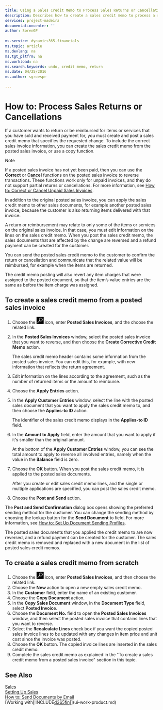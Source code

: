 ```yaml
---
title: Using a Sales Credit Memo to Process Sales Returns or Cancellations | Microsoft Docs
description: Describes how to create a sales credit memo to process a return, cancellation, or reimbursement for items or services you have been received payment for.
services: project-madeira
documentationcenter: ''
author: SorenGP

ms.service: dynamics365-financials
ms.topic: article
ms.devlang: na
ms.tgt_pltfrm: na
ms.workload: na
ms.search.keywords: undo, credit memo, return
ms.date: 04/25/2016
ms.author: sgroespe

---
```

# How to: Process Sales Returns or Cancellations
If a customer wants to return or be reimbursed for items or services that you have sold and received payment for, you must create and post a sales credit memo that specifies the requested change. To include the correct sales invoice information, you can create the sales credit memo from the posted sales invoice, or use a copy function.  

> [!NOTE]  
>   If a posted sales invoice has not yet been paid, then you can use the **Correct** or **Cancel** functions on the posted sales invoice to reverse transactions. These functions work only for unpaid invoices, and they do not support partial returns or cancellations. For more information, see [How to: Correct or Cancel Unpaid Sales Invoices](sales-how-correct-cancel-sales-invoice.md).

In addition to the original posted sales invoice, you can apply the sales credit memo to other sales documents, for example another posted sales invoice, because the customer is also returning items delivered with that invoice.

A return or reimbursement may relate to only some of the items or services on the original sales invoice. In that case, you must edit information on the lines on the sales credit memo. When you post the sales credit memo, the sales documents that are affected by the change are reversed and a refund payment can be created for the customer.  

You can send the posted sales credit memo to the customer to confirm the return or cancellation and communicate that the related value will be reimbursed, for example when the items are returned.

The credit memo posting will also revert any item charges that were assigned to the posted document, so that the item’s value entries are the same as before the item charge was assigned. 

## To create a sales credit memo from a posted sales invoice
1. Choose the ![Search for Page or Report](media/ui-search/search_small.png "Search for Page or Report icon") icon, enter **Posted Sales Invoices**, and the choose the related link.  
2. In the **Posted Sales Invoices** window, select the posted sales invoice that you want to reverse, and then choose the **Create Corrective Credit Memo** action.

    The sales credit memo header contains some information from the posted sales invoice. You can edit this, for example, with new information that reflects the return agreement.  
3. Edit information on the lines according to the agreement, such as the number of returned items or the amount to reimburse.
4. Choose the **Apply Entries** action.
5. In the **Apply Customer Entries** window, select the line with the posted sales document that you want to apply the sales credit memo to, and then choose the **Applies-to ID** action.

    The identifier of the sales credit memo displays in the **Applies-to ID** field.
6. In the **Amount to Apply** field, enter the amount that you want to apply if it's smaller than the original amount.  

    At the bottom of the **Apply Customer Entries** window, you can see the total amount to apply to reverse all involved entries, namely when the value in the **Balance** field is zero.
7. Choose the **OK** button. When you post the sales credit memo, it is applied to the posted sales documents.

    After you create or edit sales credit memo lines, and the single or multiple applications are specified, you can post the sales credit memo.   
8. Choose the **Post and Send** action.  

The **Post and Send Confirmation** dialog box opens showing the preferred sending method for the customer. You can change the sending method by choosing the lookup button for the **Send Document** to field. For more information, see [How to: Set Up Document Sending Profiles](sales-how-setup-document-send-profiles.md).  

The posted sales documents that you applied the credit memo to are now reversed, and a refund payment can be created for the customer. The sales credit memo is removed and replaced with a new document in the list of posted sales credit memos.

## To create a sales credit memo from scratch
1. Choose the ![Search for Page or Report](media/ui-search/search_small.png "Search for Page or Report icon") icon, enter **Posted Sales Invoices**, and then choose the related link.
2. Choose the **New** action to open a new empty sales credit memo.
3. In the **Customer** field, enter the name of an existing customer.
4. Choose the **Copy Document** action.
5. In the **Copy Sales Document** window, in the **Document Type** field, select **Posted Invoice**.
6. Choose the **Document No.** field to open the **Posted Sales Invoices** window, and then select the posted sales invoice that contains lines that you want to reverse.
7. Select the **Recalculate Lines** check box if you want the copied posted sales invoice lines to be updated with any changes in item price and unit cost since the invoice was posted.
8. Choose the **OK** button. The copied invoice lines are inserted in the sales credit memo.
9. Complete the sales credit memo as explained in the "To create a sales credit memo from a posted sales invoice" section in this topic.

## See Also
[Sales](sales-manage-sales.md)  
[Setting Up Sales](sales-setup-sales.md)  
[How to: Send Documents by Email](ui-how-send-documents-email.md)  
[Working with[!INCLUDE[d365fin](includes/d365fin_md.md)]](ui-work-product.md)

